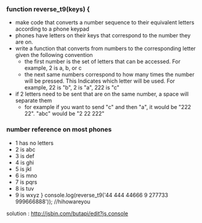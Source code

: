 ### function reverse_t9(keys) {
 - make code that converts a number sequence to their equivalent letters according to a phone keypad
 - phones have letters on their keys that correspond to the number they are on.
 - write a function that converts from numbers to the corresponding letter given the following convention
   - the first number is the set of letters that can be accessed.  For example, 2 is a, b, or c
   - the next same numbers correspond to how many times the number will be pressed.  This Indicates which letter will be used.  For example, 22 is "b", 2 is "a", 222 is "c"
 - if 2 letters need to be sent that are on the same number, a space will separate them
   - for example if you want to send "c" and then "a", it would be "222 22".  "abc" would be "2 22 222"
   

### number reference on most phones

 - 1 has no letters
 - 2 is abc
 - 3 is def
 - 4 is ghi
 - 5 is jkl
 - 6 is mno
 - 7 is pqrs
 - 8 is tuv
 - 9 is wxyz
}
console.log(reverse_t9('44 444 44666 9 277733 999666888')); //hihowareyou

solution : http://jsbin.com/butapi/edit?js,console
